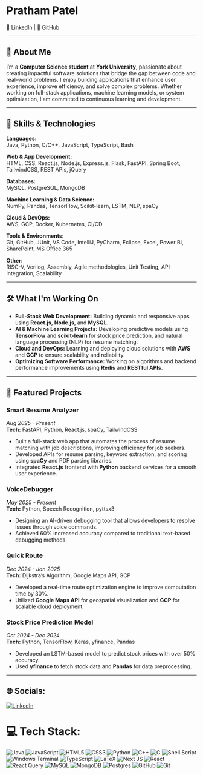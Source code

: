 # Pratham Patel

🔗 [LinkedIn](https://linkedin.com/in/pratham-patel18) | 🔗 [GitHub](https://github.com/prathamp18)

---

## 🚀 About Me

I’m a **Computer Science student** at **York University**, passionate about creating impactful software solutions that bridge the gap between code and real-world problems. I enjoy building applications that enhance user experience, improve efficiency, and solve complex problems. Whether working on full-stack applications, machine learning models, or system optimization, I am committed to continuous learning and development.

---

## 🔧 Skills & Technologies

**Languages:**  
Java, Python, C/C++, JavaScript, TypeScript, Bash

**Web & App Development:**  
HTML, CSS, React.js, Node.js, Express.js, Flask, FastAPI, Spring Boot, TailwindCSS, REST APIs, jQuery

**Databases:**  
MySQL, PostgreSQL, MongoDB

**Machine Learning & Data Science:**  
NumPy, Pandas, TensorFlow, Scikit-learn, LSTM, NLP, spaCy

**Cloud & DevOps:**  
AWS, GCP, Docker, Kubernetes, CI/CD

**Tools & Environments:**  
Git, GitHub, JUnit, VS Code, IntelliJ, PyCharm, Eclipse, Excel, Power BI, SharePoint, MS Office 365

**Other:**  
RISC-V, Verilog, Assembly, Agile methodologies, Unit Testing, API Integration, Scalability

---

## 🛠️ What I'm Working On

- **Full-Stack Web Development:** Building dynamic and responsive apps using **React.js**, **Node.js**, and **MySQL**.
- **AI & Machine Learning Projects:** Developing predictive models using **TensorFlow** and **scikit-learn** for stock price prediction, and natural language processing (NLP) for resume matching.
- **Cloud and DevOps:** Learning and deploying cloud solutions with **AWS** and **GCP** to ensure scalability and reliability.
- **Optimizing Software Performance:** Working on algorithms and backend performance improvements using **Redis** and **RESTful APIs**.

---

## 🌟 Featured Projects

### **Smart Resume Analyzer**  
*Aug 2025 - Present*  
**Tech:** FastAPI, Python, React.js, spaCy, TailwindCSS  
- Built a full-stack web app that automates the process of resume matching with job descriptions, improving efficiency for job seekers.
- Developed APIs for resume parsing, keyword extraction, and scoring using **spaCy** and PDF parsing libraries.
- Integrated **React.js** frontend with **Python** backend services for a smooth user experience.

### **VoiceDebugger**  
*May 2025 - Present*  
**Tech:** Python, Speech Recognition, pyttsx3  
- Designing an AI-driven debugging tool that allows developers to resolve issues through voice commands.
- Achieved 60% increased accuracy compared to traditional text-based debugging methods.

### **Quick Route**  
*Dec 2024 - Jan 2025*  
**Tech:** Dijkstra’s Algorithm, Google Maps API, GCP  
- Developed a real-time route optimization engine to improve computation time by 30%.
- Utilized **Google Maps API** for geospatial visualization and **GCP** for scalable cloud deployment.

### **Stock Price Prediction Model**  
*Oct 2024 - Dec 2024*  
**Tech:** Python, TensorFlow, Keras, yfinance, Pandas  
- Developed an LSTM-based model to predict stock prices with over 50% accuracy.
- Used **yfinance** to fetch stock data and **Pandas** for data preprocessing.

---

## 🌐 Socials:
[![LinkedIn](https://img.shields.io/badge/LinkedIn-%230077B5.svg?logo=linkedin&logoColor=white)](https://www.linkedin.com/in/pratham-patel18) 

# 💻 Tech Stack:
![Java](https://img.shields.io/badge/java-%23ED8B00.svg?style=for-the-badge&logo=openjdk&logoColor=white) ![JavaScript](https://img.shields.io/badge/javascript-%23323330.svg?style=for-the-badge&logo=javascript&logoColor=%23F7DF1E) ![HTML5](https://img.shields.io/badge/html5-%23E34F26.svg?style=for-the-badge&logo=html5&logoColor=white) ![CSS3](https://img.shields.io/badge/css3-%231572B6.svg?style=for-the-badge&logo=css3&logoColor=white) ![Python](https://img.shields.io/badge/python-3670A0?style=for-the-badge&logo=python&logoColor=ffdd54) ![C++](https://img.shields.io/badge/c++-%2300599C.svg?style=for-the-badge&logo=c%2B%2B&logoColor=white) ![C](https://img.shields.io/badge/c-%2300599C.svg?style=for-the-badge&logo=c&logoColor=white) ![Shell Script](https://img.shields.io/badge/shell_script-%23121011.svg?style=for-the-badge&logo=gnu-bash&logoColor=white) ![Windows Terminal](https://img.shields.io/badge/Windows%20Terminal-%234D4D4D.svg?style=for-the-badge&logo=windows-terminal&logoColor=white) ![TypeScript](https://img.shields.io/badge/typescript-%23007ACC.svg?style=for-the-badge&logo=typescript&logoColor=white) ![LaTeX](https://img.shields.io/badge/latex-%23008080.svg?style=for-the-badge&logo=latex&logoColor=white) ![Next JS](https://img.shields.io/badge/Next-black?style=for-the-badge&logo=next.js&logoColor=white) ![React](https://img.shields.io/badge/react-%2320232a.svg?style=for-the-badge&logo=react&logoColor=%2361DAFB) ![React Query](https://img.shields.io/badge/-React%20Query-FF4154?style=for-the-badge&logo=react%20query&logoColor=white) ![MySQL](https://img.shields.io/badge/mysql-4479A1.svg?style=for-the-badge&logo=mysql&logoColor=white) ![MongoDB](https://img.shields.io/badge/MongoDB-%234ea94b.svg?style=for-the-badge&logo=mongodb&logoColor=white) ![Postgres](https://img.shields.io/badge/postgres-%23316192.svg?style=for-the-badge&logo=postgresql&logoColor=white) ![GitHub](https://img.shields.io/badge/github-%23121011.svg?style=for-the-badge&logo=github&logoColor=white) ![Git](https://img.shields.io/badge/git-%23F05033.svg?style=for-the-badge&logo=git&logoColor=white)
